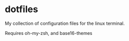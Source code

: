 # dotfiles

My collection of configuration files for the linux terminal.

Requires oh-my-zsh, and base16-themes

